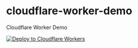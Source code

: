 # cloudflare-worker-demo
Cloudflare Worker Demo

[![Deploy to Cloudflare Workers](https://deploy.workers.cloudflare.com/button)](https://deploy.workers.cloudflare.com/?url=https://github.com/castle/cloudflare-worker-demo)
